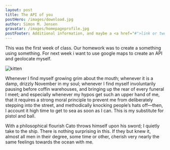 ```yaml
---
layout: post
title: The API of you
postHero: /images/download.jpg
author: Simon M. Jensen
gravatar: /images/homepageprofile.jpg
postFooter: Additional information, and maybe a <a href="#">link or two</a>
---
```


This was the first week of class. Our homework was to create a something using something. For next week i want to use google maps to create an API and geolocate myself.

<img class="pull-left" src="http://placekitten.com/g/400/200"
     alt="kitten">

Whenever I find myself growing grim about the mouth; whenever it is a damp,
drizzly November in my soul; whenever I find myself involuntarily pausing
before coffin warehouses, and bringing up the rear of every funeral I meet;
and especially whenever my hypos get such an upper hand of me, that it
requires a strong moral principle to prevent me from deliberately stepping
into the street, and methodically knocking people’s hats off—then, I
account it high time to get to sea as soon as I can. This is my substitute
for pistol and ball.

With a philosophical flourish Cato throws himself upon
his sword; I quietly take to the ship. There is nothing surprising in this.
If they but knew it, almost all men in their degree, some time or other,
cherish very nearly the same feelings towards the ocean with me.
